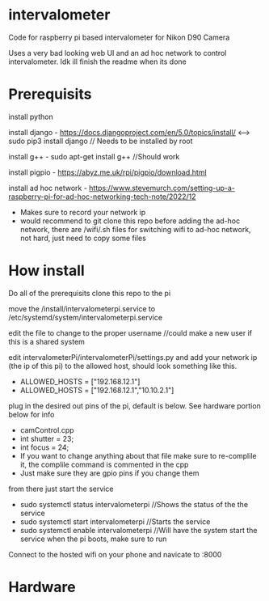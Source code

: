 # intervalometer
 
Code for raspberry pi based intervalometer for Nikon D90 Camera

Uses a very bad looking web UI and an ad hoc network to control intervalometer. Idk ill finish the readme when its done


# Prerequisits
install python

install django - https://docs.djangoproject.com/en/5.0/topics/install/ <--> sudo pip3 install django // Needs to be installed by root

install g++ - sudo apt-get install g++ //Should work

install pigpio - https://abyz.me.uk/rpi/pigpio/download.html

install ad hoc network - https://www.stevemurch.com/setting-up-a-raspberry-pi-for-ad-hoc-networking-tech-note/2022/12

- Makes sure to record your network ip
- would recommend to git clone this repo before adding the ad-hoc network, there are /wifi/.sh files for switching wifi to ad-hoc network, not hard, just need to copy some files

# How install
Do all of the prerequisits
clone this repo to the pi

move the /install/intervalometerpi.service to /etc/systemd/system/intervalometerpi.service

edit the file to change to the proper username //could make a new user if this is a shared system

edit intervalometerPi/intervalometerPi/settings.py and add your network ip (the ip of this pi) to the allowed host, should look something like this.
- ALLOWED_HOSTS = ["192.168.12.1"]
- ALLOWED_HOSTS = ["192.168.12.1","10.10.2.1"]

plug in the desired out pins of the pi, default is below. See hardware portion below for info
- camControl.cpp
- int shutter = 23;
- int focus = 24;
- If you want to change anything about that file make sure to re-complile it, the complile command is commented in the cpp
- Just make sure they are gpio pins if you change them

from there just start the service
- sudo systemctl status intervalometerpi //Shows the status of the the service
- sudo systemctl start intervalometerpi //Starts the service
- sudo systemctl enable intervalometerpi //Will have the system start the service when the pi boots, make sure to run

Connect to the hosted wifi on your phone and navicate to <your network ip>:8000

# Hardware





